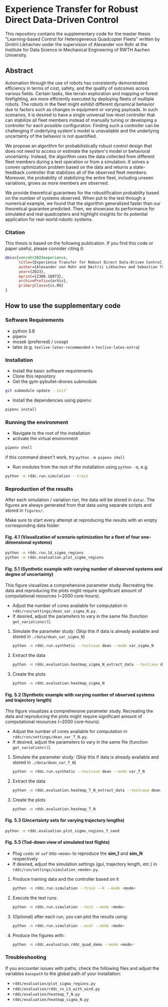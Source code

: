 # Experience Transfer for Robust Direct Data-Driven Control

This repository contains the supplementary code for the master thesis "Learning-based Control for Heterogeneous Quadcopter Fleets" written by Dmitrii Likhachev under the supervision of Alexander von Rohr at the Institute for Data Science in Mechanical Engineering of RWTH Aachen University.

## Abstract

Automation through the use of robots has consistently demonstrated efficiency in terms of cost, safety, and the quality of outcomes across various fields. Certain tasks, like terrain exploration and mapping or forest firefighting, are more efficiently executed by deploying fleets of multiple robots. The robots in the fleet might exhibit different dynamical behavior due to factors such as changes in equipment or varying payloads.
In such scenarios, it is desired to have a single universal low-level controller that can stabilize all fleet members instead of manually tuning or developing a controller for each possible configuration. Finding such a controller can be challenging if underlying system's model is unavailable and the underlying uncertainty of the behavior is not quantified.

We propose an algorithm for probabilistically robust control design that does not need to access or estimate the system's model or behavioral uncertainty.
Instead, the algorithm uses the data collected from different fleet members during a test operation or from a simulation. It solves a convex optimization problem based on the data and returns a state-feedback controller that stabilizes all of the observed fleet members. Moreover, the probability of stabilizing the entire fleet, including unseen variations, grows as more members are observed.

We provide theoretical guarantees for the robustification probability based on the number of systems observed. When put to the test through a numerical example, we found that the algorithm generalized faster than our theoretical guarantee predicted. Then, we showcase its performance for simulated and real quadcopters and highlight insights for its potential application for real-world robotic systems.

### Citation

This thesis is based on the following publication. If you find this code or paper useful, please consider citing it:

```bibtex
@misc{vonrohr2023experience,
      title={Experience Transfer for Robust Direct Data-Driven Control},
      author={Alexander von Rohr and Dmitrii Likhachev and Sebastian Trimpe},
      year={2023},
      eprint={2306.16973},
      archivePrefix={arXiv},
      primaryClass={cs.RO}
}
```

## How to use the supplementary code

### Software Requirements

* python 3.8
* pipenv
* mosek (preferred) / cvxopt
* latex (e.g. `texlive-latex-recommended` + `texlive-latex-extra`)

### Installation

* Install the basic software requirements
* Clone this repository
* Get the gym-pybullet-drones submodule

```bash
git submodule update --init`
```

* Install the dependencies using pipenv:

```bash
pipenv install
```

### Running the environment

* Navigate to the root of the installation
* activate the virtual environment

```bash
pipenv shell
```

if this command doesn't work, try `python -m pipenv shell`

* Run modules from the root of the installation using `python -m`, e.g.

```bash
python -m rddc.run.simulation --train
```

### Reproduction of the results

After each simulation / variation run, the data will be stored in `data/`. The figures are always generated from that data using separate scripts and stored in `figures/`.

Make sure to start every attempt at reproducing the results with an empty corresponding data folder.

#### Fig. 4.1 (Visualization of scenario optimization for a fleet of four one-dimensional systems)

```bash
python -m rddc.run.1d_sigma_regions
python -m rddc.evaluation.plot_sigma_regions
```

#### Fig. 5.1 (Synthetic example with varying number of observed systems and degree of uncertainty)

This figure visualizes a comprehensive parameter study. Recreating the data and reproducing the plots might require significant amount of computational resources (~2000 core-hours).

* Adjust the number of cores available for computation in `rddc/run/settings/dean_var_sigma_N.py`.
* If desired, adjust the parameters to vary in the same file (function `get_variations()`).

1. Simulate the parameter study: (Skip this if data is already available and stored in `./data/dean_var_sigma_N`)

      ```bash
      python -m rddc.run.synthetic --testcase dean --mode var_sigma_N
      ```

2. Extract the data

      ```bash
      python -m rddc.evaluation.heatmap_sigma_N_extract_data --testcase dean --mode var_sigma_N
      ```

3. Create the plots

      ```bash
      python -m rddc.evaluation.heatmap_sigma_N
      ```

#### Fig. 5.2 (Synthetic example with varying number of observed systems and trajectory length)

This figure visualizes a comprehensive parameter study. Recreating the data and reproducing the plots might require significant amount of computational resources (~2000 core-hours).

* Adjust the number of cores available for computation in `rddc/run/settings/dean_var_T_N.py`.
* If desired, adjust the parameters to vary in the same file (function `get_variations()`).

1. Simulate the parameter study: (Skip this if data is already available and stored in `./data/dean_var_T_N`)

      ```bash
      python -m rddc.run.synthetic --testcase dean --mode var_T_N
      ```

2. Extract the data

      ```bash
      python -m rddc.evaluation.heatmap_T_N_extract_data --testcase dean --mode var_T_N
      ```

3. Create the plots

      ```bash
      python -m rddc.evaluation.heatmap_T_N
      ```

#### Fig. 5.3 (Uncertainty sets for varying trajectory lengths)

```bash
python -m rddc.evaluation.plot_sigma_regions_T_seed
```

#### Fig. 5.5 (Tod-down view of simulated test flights)

* Plug `ceddc` or `sof` into `<mode>` to reproduce the __sim_1__ and __sim_N__ respectively
* If desired, adjust the simulation settings (gui, trajectory length, etc.) in `rddc/run/settings/simulation_<mode>.py`.

1. Produce training data and the controller based on it

      ```bash
      python -m rddc.run.simulation --train --K --mode <mode>
      ```

2. Execute the test runs:

      ```bash
      python -m rddc.run.simulation --test --mode <mode>
      ```

3. (Optional) after each run, you can plot the results using:

      ```bash
      python -m rddc.run.simulation --eval --mode <mode>
      ```

4. Produce the figures with:

      ```bash
      python -m rddc.evaluation.rddc_quad_demo --mode <mode>
      ```

### Troubleshooting

If you encounter issues with paths, check the following files and adjust the variables `basepath` to the global path of your installation:

* `rddc/evaluation/plot_sigma_regions.py`
* `rddc/evaluation/rddc_vs_LS_with_wind.py`
* `rddc/evaluation/heatmap_T_N.py`
* `rddc/evaluation/heatmap_sigma_N.py`
